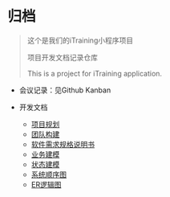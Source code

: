 # 归档

> 这个是我们的iTraining小程序项目
>
> 项目开发文档记录仓库
>
> This is a project for iTraining application.

- 会议记录：见Github Kanban

- 开发文档

  - [项目规划](docs/项目规划.md)
  - [团队构建](docs/团队构建.md)
  - [软件需求规格说明书](docs/需求分析/软件需求规格说明书.md)
  - [业务建模](docs/design_uml/业务建模.md)
  - [状态建模](docs/design_uml/状态建模.md)
  - [系统顺序图](docs/design_uml/系统顺序图.md)
  - [ER逻辑图](docs/design_uml/ER逻辑图.md)


